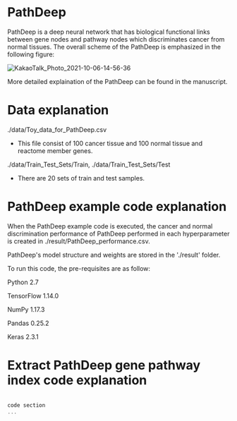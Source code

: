 # PathDeep

PathDeep is a deep neural network that has biological functional links between gene nodes and pathway nodes which discriminates cancer from normal tissues. The overall scheme of the PathDeep is emphasized in the following figure:


![KakaoTalk_Photo_2021-10-06-14-56-36](https://user-images.githubusercontent.com/51738181/136148176-e36081df-fff0-407b-a564-33ca455b3e0a.png)



More detailed explaination of the PathDeep can be found in the manuscript. 

 

# Data explanation

./data/Toy_data_for_PathDeep.csv

- This file consist of 100 cancer tissue and 100 normal tissue and reactome member genes.

./data/Train_Test_Sets/Train, ./data/Train_Test_Sets/Test

- There are 20 sets of train and test samples.


# PathDeep example code explanation 
 
When the PathDeep example code is executed, the cancer and normal discrimination performance of PathDeep performed in each hyperparameter is created in ./result/PathDeep_performance.csv.

PathDeep's model structure and weights are stored in the './result' folder.

To run this code, the pre-requisites are as follow: 

Python 2.7

TensorFlow 1.14.0

NumPy 1.17.3

Pandas 0.25.2

Keras 2.3.1



# Extract PathDeep gene pathway index code explanation


```c

code section
...


```
